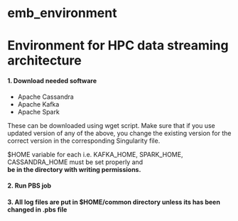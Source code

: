 # emb_environment

# Environment for HPC data streaming architecture

#### 1. Download needed software
+ Apache Cassandra
+ Apache Kafka
+ Apache Spark

These can be downloaded using wget script. Make sure that if you use updated version of any of the above, 
you change the existing version for the correct version in the corresponding Singularity file.

$HOME variable for each i.e. KAFKA_HOME, SPARK_HOME, CASSANDRA_HOME must be set properly and <br />
 **be in the directory with writing permissions.**
 
 #### 2. Run PBS job
 #### 3. All log files are put in $HOME/common directory unless its has been changed in .pbs file
